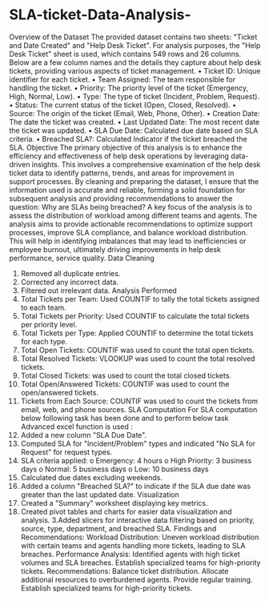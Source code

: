 # SLA-ticket-Data-Analysis-

Overview of the Dataset
The provided dataset contains two sheets: "Ticket and Date Created" and "Help Desk Ticket". For analysis
purposes, the "Help Desk Ticket" sheet is used, which contains 549 rows and 26 columns. Below are a few
column names and the details they capture about help desk tickets, providing various aspects of ticket
management.
• Ticket ID: Unique identifier for each ticket.
• Team Assigned: The team responsible for handling the ticket.
• Priority: The priority level of the ticket (Emergency, High, Normal, Low).
• Type: The type of ticket (Incident, Problem, Request).
• Status: The current status of the ticket (Open, Closed, Resolved).
• Source: The origin of the ticket (Email, Web, Phone, Other).
• Creation Date: The date the ticket was created.
• Last Updated Date: The most recent date the ticket was updated.
• SLA Due Date: Calculated due date based on SLA criteria.
• Breached SLA?: Calculated Indicator if the ticket breached the SLA.
Objective
The primary objective of this analysis is to enhance the efficiency and effectiveness of help desk operations
by leveraging data-driven insights. This involves a comprehensive examination of the help desk ticket data
to identify patterns, trends, and areas for improvement in support processes. By cleaning and preparing the
dataset, I ensure that the information used is accurate and reliable, forming a solid foundation for subsequent
analysis and providing recommendations to answer the question: Why are SLAs being breached?
A key focus of the analysis is to assess the distribution of workload among different teams and agents. The
analysis aims to provide actionable recommendations to optimize support processes, improve SLA
compliance, and balance workload distribution. This will help in identifying imbalances that may lead to
inefficiencies or employee burnout, ultimately driving improvements in help desk performance, service
quality.
Data Cleaning
1. Removed all duplicate entries.
2. Corrected any incorrect data.
3. Filtered out irrelevant data.
Analysis Performed
1. Total Tickets per Team: Used COUNTIF to tally the total tickets assigned to each team.
2. Total Tickets per Priority: Used COUNTIF to calculate the total tickets per priority level.
3. Total Tickets per Type: Applied COUNTIF to determine the total tickets for each type.
4. Total Open Tickets: COUNTIF was used to count the total open tickets.
5. Total Resolved Tickets: VLOOKUP was used to count the total resolved tickets.
6. Total Closed Tickets: was used to count the total closed tickets.
7. Total Open/Answered Tickets: COUNTIF was used to count the open/answered tickets.
8. Tickets from Each Source: COUNTIF was used to count the tickets from email, web, and phone
sources.
SLA Computation
For SLA computation below following task has been done and to perform below task Advanced excel
function is used :
1. Added a new column "SLA Due Date".
2. Computed SLA for "Incident/Problem" types and indicated "No SLA for Request" for request types.
3. SLA criteria applied:
o Emergency: 4 hours
o High Priority: 3 business days
o Normal: 5 business days
o Low: 10 business days
4. Calculated due dates excluding weekends.
5. Added a column "Breached SLA?" to indicate if the SLA due date was greater than the last updated
date.
Visualization
1. Created a "Summary" worksheet displaying key metrics.
2. Created pivot tables and charts for easier data visualization and analysis.
3.Added slicers for interactive data filtering based on priority, source, type, department, and breached
SLA.
Findings and Recommendations:
Workload Distribution: Uneven workload distribution with certain teams and agents handling
more tickets, leading to SLA breaches.
Performance Analysis: Identified agents with high ticket volumes and SLA breaches.
Establish specialized teams for high-priority tickets.
Recommendations:
Balance ticket distribution.
Allocate additional resources to overburdened agents.
Provide regular training.
Establish specialized teams for high-priority tickets.
